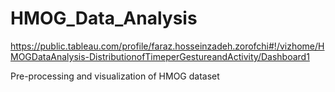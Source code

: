 # HMOG_Data_Analysis

https://public.tableau.com/profile/faraz.hosseinzadeh.zorofchi#!/vizhome/HMOGDataAnalysis-DistributionofTimeperGestureandActivity/Dashboard1

Pre-processing and visualization of HMOG dataset

